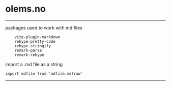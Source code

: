 # olems.no

---

packages used to work with md files

```
    vite-plugin-markdown
    rehype-pretty-code
    rehype-stringify
    remark-parse
    remark-rehype
```

import a .md file as a string

```
import mdfile from 'mdfile.md?raw'
```

---
